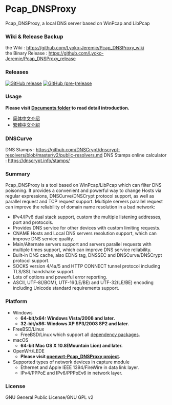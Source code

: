 ﻿Pcap_DNSProxy
=====
Pcap_DNSProxy, a local DNS server based on WinPcap and LibPcap

### Wiki & Release Backup

the Wiki : https://github.com/Lyoko-Jeremie/Pcap_DNSProxy_wiki  
the Binary Release : https://github.com/Lyoko-Jeremie/Pcap_DNSProxy_release  

### Releases
[![GitHub release](https://img.shields.io/github/release/Lyoko-Jeremie/Pcap_DNSProxy.svg)](https://github.com/Lyoko-Jeremie/Pcap_DNSProxy/releases/latest)
[![GitHub (pre-)release](https://img.shields.io/github/release/Lyoko-Jeremie/Pcap_DNSProxy/all.svg?label=pre-release)](https://github.com/Lyoko-Jeremie/Pcap_DNSProxy/releases)

### Usage
**Please visit [Documents folder](https://github.com/Lyoko-Jeremie/Pcap_DNSProxy/tree/master/Documents) to read detail introduction.**
* [简体中文介绍](README.zh-Hans.md)
* [繁體中文介紹](README.zh-Hant.md)

### DNSCurve
DNS Stamps : https://github.com/DNSCrypt/dnscrypt-resolvers/blob/master/v2/public-resolvers.md
DNS Stamps online calculator : https://dnscrypt.info/stamps/

### Summary
Pcap_DNSProxy is a tool based on WinPcap/LibPcap which can filter DNS poisoning. It provides a convenient and powerful way to change Hosts via regular expressions, DNSCurve/DNSCrypt protocol support, as well as parallel request and TCP request support. Multiple servers parallel request can improve the reliability of domain name resolution in a bad network:
* IPv4/IPv6 dual stack support, custom the multiple listening addresses, port and protocols.
* Provides DNS service for other devices with custom limiting requests.
* CNAME Hosts and Local DNS servers resolution support, which can improve DNS service quality.
* Main/Alternate servers support and servers parallel requests with multiple times support, which can improve DNS service reliability.
* Built-in DNS cache, also EDNS tag, DNSSEC and DNSCurve/DNSCrypt protocol support.
* SOCKS version 4/4a/5 and HTTP CONNECT tunnel protocol including TLS/SSL handshake support.
* Lots of options and powerful error reporting.
* ASCII, UTF-8(/BOM), UTF-16(LE/BE) and UTF-32(LE/BE) encoding including Unicode standard requirements support.

### Platform
* Windows
  * **64-bit/x64: Windows Vista/2008 and later.**
  * **32-bit/x86: Windows XP SP3/2003 SP2 and later.**
* FreeBSD/Linux
  * FreeBSD/Linux which support all [dependency packages](https://github.com/Lyoko-Jeremie/Pcap_DNSProxy/tree/master/Documents).
* macOS
  * **64-bit Mac OS X 10.8(Mountain Lion) and later.**
* OpenWrt/LEDE
  * **Please visit [openwrt-Pcap_DNSProxy project](https://github.com/wongsyrone/openwrt-Pcap_DNSProxy).**
* Supported types of network devices in capture module
  * Ethernet and Apple IEEE 1394/FireWire in data link layer.
  * IPv4/PPPoE and IPv6/PPPoEv6 in network layer.

### License
GNU General Public License/GNU GPL v2
